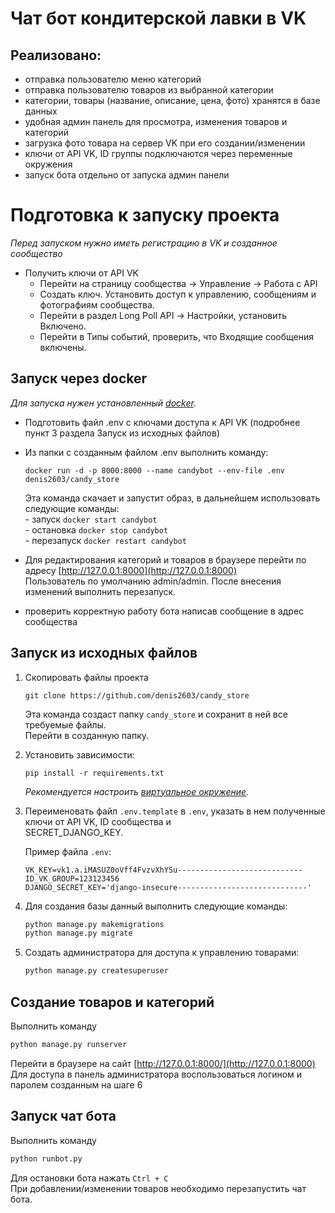 Чат бот кондитерской лавки в VK
===============================

Реализовано:
-----------
 - отправка пользователю меню категорий
 - отправка пользователю товаров из выбранной категории
 - категории, товары (название, описание, цена, фото) хранятся в базе данных
 - удобная админ панель для просмотра, изменения товаров и категорий 
 - загрузка фото товара на сервер VK при его создании/изменении
 - ключи от API VK, ID группы подключаются через переменные окружения
 - запуск бота отдельно от запуска админ панели

Подготовка к запуску проекта
============================
*Перед запуском нужно иметь регистрацию в VK и созданное сообщество*

-  Получить ключи от API VK
     - Перейти на страницу сообщества -> Управление -> Работа с API
     - Создать ключ. Установить доступ к управлению, сообщениям и фотографиям сообщества.
     - Перейти в раздел Long Poll API -> Настройки, установить Включено.
     - Перейти в Типы событий, проверить, что Входящие сообщения включены.
 
Запуск через docker
-------------------
*Для запуска нужен установленный [docker](https://www.docker.com/).*  

 - Подготовить файл .env с ключами доступа к API VK (подробнее пункт 3 раздела Запуск из исходных файлов)

 - Из папки с созданным файлом .env выполнить команду:  

      ```commandline
      docker run -d -p 8000:8000 --name candybot --env-file .env denis2603/candy_store
      ```  
      Эта команда скачает и запустит образ, в дальнейшем использовать следующие команды:  
       - запуск `docker start candybot`  
       - остановка  `docker stop candybot`  
       - перезапуск  `docker restart candybot`  

 - Для редактирования категорий и товаров в браузере перейти по адресу [http://127.0.0.1:8000](http://127.0.0.1:8000)  
   Пользователь по умолчанию admin/admin. После внесения изменений выполнить перезапуск. 
 - проверить корректную работу бота написав сообщение в адрес сообщества 


Запуск из исходных файлов
-------------------------

1. Скопировать файлы проекта
    ```commandline
    git clone https://github.com/denis2603/candy_store
    ```
    Эта команда создаст папку `candy_store`  и сохранит в ней все требуемые файлы.  
    Перейти в созданную папку. 
    
   

2. Установить зависимости:
    ```commandline
    pip install -r requirements.txt
    ```
    *Рекомендуется настроить [виртуальное окружение](https://docs.python.org/3/library/venv.html).*

3. Переименовать файл `.env.template` в `.env`, указать в нем полученные ключи от API VK, ID сообщества и  
SECRET_DJANGO_KEY.

    Пример файла `.env`:
    ```dotenv
    VK_KEY=vk1.a.iMASUZ0oVff4FvzvXhYSu----------------------------
    ID_VK_GROUP=123123456
    DJANGO_SECRET_KEY='django-insecure-----------------------------'
    ```
   
4. Для создания базы данный выполнить следующие команды:

    ```bash
    python manage.py makemigrations
    python manage.py migrate
    ```

5. Создать администратора для доступа к управлению товарами:

    ```bash
    python manage.py createsuperuser
    ```

Создание товаров и категорий
----------------------------

Выполнить команду

```bash
python manage.py runserver
```

Перейти в браузере на сайт [http://127.0.0.1:8000/](http://127.0.0.1:8000)  
Для доступа в панель администратора воспользоваться логином и паролем созданным на шаге 6

Запуск чат бота
---------------
Выполнить команду

```bash
python runbot.py
```
Для остановки бота нажать `Ctrl + C`  
При добавлении/изменении товаров необходимо перезапустить чат бота. 
